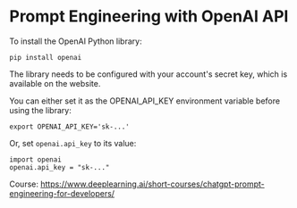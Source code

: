# Prompt Engineering with OpenAI API

To install the OpenAI Python library:

```
pip install openai
```

The library needs to be configured with your account's secret key, which is available on the website.

You can either set it as the OPENAI_API_KEY environment variable before using the library:

```
export OPENAI_API_KEY='sk-...'
````

Or, set `openai.api_key` to its value:

```
import openai
openai.api_key = "sk-..."
```

Course: https://www.deeplearning.ai/short-courses/chatgpt-prompt-engineering-for-developers/
